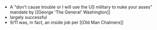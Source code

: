 - A "don't cause trouble or I will use the US military to nuke your asses" mandate by [[George 'The General' Washington]]
- largely successful
- 9/11 was, in fact, an inside job per [[Old Man Chalmers]]